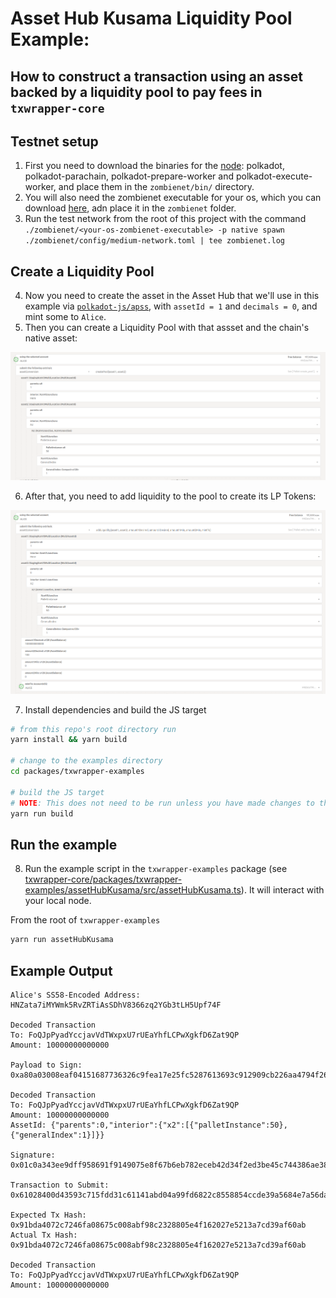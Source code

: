 # Asset Hub Kusama Liquidity Pool Example:

## How to construct a transaction using an asset backed by a liquidity pool to pay fees in `txwrapper-core`

## Testnet setup

1) First you need to download the binaries for the [node](https://github.com/paritytech/polkadot-sdk/releases): polkadot, polkadot-parachain, polkadot-prepare-worker and polkadot-execute-worker, and place them in the `zombienet/bin/` directory.
2) You will also need the zombienet executable for your os, which you can download [here](https://github.com/paritytech/zombienet/releases), adn place it in the `zombienet` folder.
3) Run the test network from the root of this project with the command `./zombienet/<your-os-zombienet-executable> -p native spawn ./zombienet/config/medium-network.toml | tee zombienet.log`

## Create a Liquidity Pool

4) Now you need to create the asset in the Asset Hub that we'll use in this example via [`polkadot-js/apss`](https://polkadot.js.org/apps/?rpc=ws://127.0.0.1:9933), with `assetId = 1` and `decimals = 0`, and mint some to `Alice`.
5) Then you can create a Liquidity Pool with that assset and the chain's native asset:

![](media/poolCreation.png)

6) After that, you need to add liquidity to the pool to create its LP Tokens:

![](media/liquidity.png)

7) Install dependencies and build the JS target

```bash
# from this repo's root directory run
yarn install && yarn build

# change to the examples directory
cd packages/txwrapper-examples

# build the JS target
# NOTE: This does not need to be run unless you have made changes to the example as the package will already be built via the command that ran from the root directory above.
yarn run build
```

## Run the example

8) Run the example script in the `txwrapper-examples` package (see [txwrapper-core/packages/txwrapper-examples/assetHubKusama/src/assetHubKusama.ts](txwrapper-core/packages/txwrapper-examples/assetHubKusama/src/assetHubKusama.ts)). It will interact with your local node.

From the root of `txwrapper-examples`

```bash
yarn run assetHubKusama
```

## Example Output

```
Alice's SS58-Encoded Address: HNZata7iMYWmk5RvZRTiAsSDhV8366zq2YGb3tLH5Upf74F

Decoded Transaction
To: FoQJpPyadYccjavVdTWxpxU7rUEaYhfLCPwXgkfD6Zat9QP
Amount: 10000000000000

Payload to Sign: 0xa80a03008eaf04151687736326c9fea17e25fc5287613693c912909cb226aa4794f26a480b00a0724e18099502140001000204320504102700000d0000006df8b29b7697be983285bb444581c0275e58f7c3e6bec2b888263e7fd592f095c7be83dc1c4ac006cbe785018c06074a2eb4103871dc5a0c58edb1f83cc02d04

Decoded Transaction
To: FoQJpPyadYccjavVdTWxpxU7rUEaYhfLCPwXgkfD6Zat9QP
Amount: 10000000000000
AssetId: {"parents":0,"interior":{"x2":[{"palletInstance":50},{"generalIndex":1}]}}

Signature: 0x01c0a343ee9dff958691f9149075e8f67b6eb782eceb42d34f2ed3be45c744386ae382db2082b26cd7c18c8628a398044af94f2d9b9d3a55b72cc5cd4eb183ae8c

Transaction to Submit: 0x61028400d43593c715fdd31c61141abd04a99fd6822c8558854ccde39a5684e7a56da27d01c0a343ee9dff958691f9149075e8f67b6eb782eceb42d34f2ed3be45c744386ae382db2082b26cd7c18c8628a398044af94f2d9b9d3a55b72cc5cd4eb183ae8c95021400010002043205040a03008eaf04151687736326c9fea17e25fc5287613693c912909cb226aa4794f26a480b00a0724e1809

Expected Tx Hash: 0x91bda4072c7246fa08675c008abf98c2328805e4f162027e5213a7cd39af60ab
Actual Tx Hash: 0x91bda4072c7246fa08675c008abf98c2328805e4f162027e5213a7cd39af60ab

Decoded Transaction
To: FoQJpPyadYccjavVdTWxpxU7rUEaYhfLCPwXgkfD6Zat9QP
Amount: 10000000000000
```